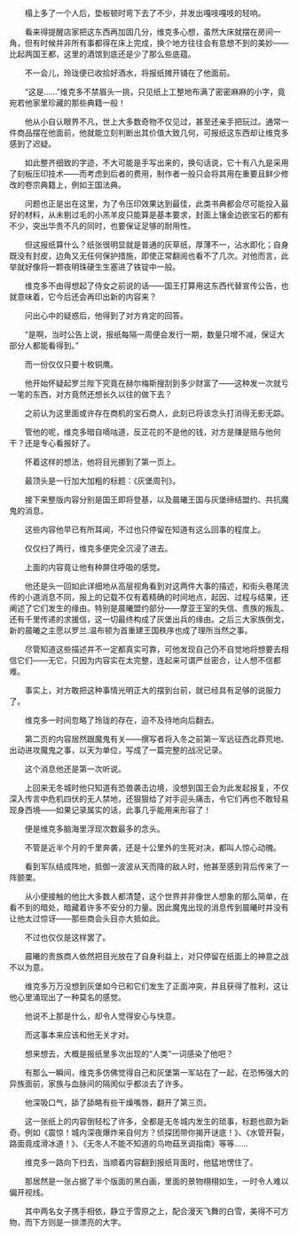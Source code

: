 　　榻上多了一个人后，垫板顿时弯下去了不少，并发出嘎吱嘎吱的轻响。

　　看来得提醒店家把这东西再加固几分，维克多心想，虽然大床就摆在房间一角，但有时候并非所有事都得在床上完成，换个地方往往会有意想不到的美妙——比起两国王都，这里的酒馆到底还是少了那么些底蕴。

　　不一会儿，玲珑便已收拾好酒水，将报纸摊开铺在了他面前。

　　“这是……”维克多不禁眉头一挑，只见纸上工整地布满了密密麻麻的小字，竟宛若他家里珍藏的那些典籍一般！

　　他从小自认眼界不凡，世上大多数奇物不仅见过，甚至还亲手把玩过。通常一件商品摆在他面前，他就能立刻判断出其价值大致几何，可报纸这东西却让维克多感到了迟疑。

　　如此整齐细致的字迹，不大可能是手写出来的，换句话说，它十有八九是采用了刻板压印技术——而考虑到后者的费用，制作者一般只会将其用在重要且鲜少修改的卷宗典籍上，例如王国法典。

　　问题也正是出在这里，为了令压印效果达到最佳，此类书典都会尽可能投入最好的材料，从未剔过毛的小羔羊皮只能算是基本要求，封面上镶金边嵌宝石的都有不少，突出华贵不凡的同时，也要保证足够的耐用性。

　　但这报纸算什么？纸张很明显就是普通的灰草纸，厚薄不一，沾水即化；自身既没有封皮，边角又无任何保护措施，即使正常翻阅也看不了几次。对他而言，此举就好像将一颗夜明珠硬生生塞进了铁锭中一般。

　　维克多不由得想起了侍女之前说的话——国王打算用这东西代替宣传公告，也就意味着，它今后还会再印出新的内容来？

　　问出心中的疑惑后，他得到了对方肯定的回答。

　　“是啊，当时公告上说，报纸每隔一周便会发行一期，数量只增不减，保证大部分人都能看得到。”

　　而一份仅仅只要十枚铜鹰。

　　他开始怀疑起罗兰陛下究竟在赫尔梅斯搜刮到多少财富了——这种发一次就亏一笔的东西，对方竟然还想长久以往的做下去？

　　之前认为这里面或许存在商机的宝石商人，此刻已将该念头打消得无影无踪。

　　管他的呢，维克多暗自嘀咕道，反正花的不是他的钱，对方是赚是赔与他何干？还是专心看报好了。

　　怀着这样的想法，他将目光挪到了第一页上。

　　最顶头是一行加大加粗的标题：《灰堡周刊》。

　　接下来整版内容分别是国王即将登基，以及晨曦王国与灰堡缔结盟约、共抗魔鬼的消息。

　　这些内容他早已有所耳闻，不过也只停留在知道有这么回事的程度上。

　　仅仅扫了两行，维克多便完全沉浸了进去。

　　上面的内容竟让他有种屏住呼吸的感觉。

　　他还是头一回如此详细地从高层视角看到对这两件大事的描述，和街头巷尾流传的小道消息不同，报上的记载不仅有着精确的时间地点，起因、过程与结果，还阐述了它们发生的缘由。特别是晨曦盟约部分——摩亚王室的失信、贵族的叛乱、还有千里传递的求援信，这一切最终构成了灰堡出兵的缘由。之后三大家族倒戈，新的晨曦之主愿以罗兰.温布顿为首重建王国秩序也成了理所当然之事。

　　尽管知道这些描述并不一定都真实可靠，可他发现自己仍不自觉地将想要去相信它们——无它，只因为内容实在太完整，连起来可谓严丝密合，让人想不信都难。

　　事实上，对方敢把这种事情光明正大的摆到台前，就已经具有足够的说服力了。

　　维克多一时间忽略了玲珑的存在，迫不及待地向后翻去。

　　第二页的内容居然跟魔鬼有关——撰写者将入冬之前第一军远征西北莽荒地、出动进攻魔鬼之事，以天为单位，写成了一篇完整的战况记录。

　　这个消息他还是第一次听说。

　　上回来无冬城时他只知道有恐兽袭击边境，没想到国王会为此发起报复，不仅深入传言中危机四伏的无人禁地，还狠狠给了对手迎头痛击，令它们再也不敢轻易现身西境——如果记录属实的话，此事几乎能用来形容了！

　　便是维克多脑海里浮现次数最多的念头。

　　不管是近半个月的千里奔袭，还是十公里外的生死对决，都叫人惊心动魄。

　　看到军队结成阵地，抵御一波波从天而降的敌人时，他甚至感到背后传来了一阵颤栗。

　　从小便接触的他比大多数人都清楚，这个世界并非像世人想象的那么简单，在看不到的暗处，暗藏着许多不安分的力量。因此魔鬼出现的消息传到晨曦时并没有让他太过惊讶——那些商会头目亦大抵如此。

　　不过也仅仅是这样罢了。

　　晨曦的贵族商人依然把目光放在了自身利益上，对只停留在纸面上的神意之战不以为意。

　　维克多万万没想到灰堡如今已和它们发生了正面冲突，并且获得了胜利，这让他心里涌现出了一种莫名的感觉。

　　他说不上那是什么，却令人觉得安心与快意。

　　而这事本来应该和他无关才对。

　　想来想去，大概是报纸里多次出现的“人类”一词感染了他吧？

　　有那么一瞬间，维克多仿佛觉得自己和灰堡第一军站在了一起，在恐怖强大的异族面前，家族与血脉间的隔阂似乎都淡去了许多。

　　他深吸口气，舔了舔略有些干燥嘴唇，翻开了第三页。

　　这一张纸上的内容倒轻松了许多，全都是无冬城内发生的琐事，标题也颇为新奇。例如《震惊！城内深夜爆炸来自何方？侦探团带你揭开谜底！》、《水管开裂，路面竟成滑冰道！》、《无冬人不能不知道的鸟吻菇烹调指南》等等……

　　维克多一路向下扫去，当顺着内容翻到报纸背面时，他猛地愣住了。

　　那居然是一张占据了半个版面的黑白画，里面的景物栩栩如生，一时令人难以偏开视线。

　　其中两名女子携手相依，静立于雪原之上，配合漫天飞舞的白雪，美得不可方物，而下方则是一排漂亮的大字。
